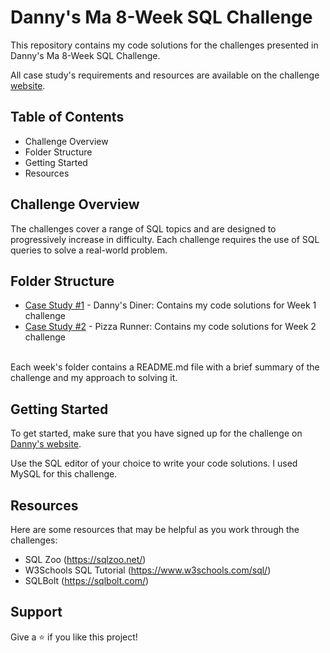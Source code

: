 # Danny's Ma 8-Week SQL Challenge

This repository contains my code solutions for the challenges presented in Danny's Ma 8-Week SQL Challenge.

All case study's requirements and resources are available on the challenge [website](https://8weeksqlchallenge.com/).

## Table of Contents
- Challenge Overview
- Folder Structure
- Getting Started
- Resources


## Challenge Overview
The challenges cover a range of SQL topics and are designed to progressively increase in difficulty. Each challenge requires the use of SQL queries to solve a real-world problem.

## Folder Structure
- [Case Study #1](https://github.com/aditya345-coder/8-Week-SQL-Challenge_/tree/main/Case%20Study%20%231%20-%20Danny's%20Diner) - Danny's Diner: Contains my code solutions for Week 1 challenge
- [Case Study #2](https://github.com/aditya345-coder/8-Week-SQL-Challenge_/tree/main/Case%20Study%20%232%20-%20Pizza%20Runner) - Pizza Runner: Contains my code solutions for Week 2 challenge
<br>
Each week's folder contains a README.md file with a brief summary of the challenge and my approach to solving it.

## Getting Started
To get started, make sure that you have signed up for the challenge on [Danny's website](https://8weeksqlchallenge.com/).

Use the SQL editor of your choice to write your code solutions. I used MySQL for this challenge.

## Resources
Here are some resources that may be helpful as you work through the challenges:

- SQL Zoo (https://sqlzoo.net/)
- W3Schools SQL Tutorial (https://www.w3schools.com/sql/)
- SQLBolt (https://sqlbolt.com/)

## Support
Give a ⭐️ if you like this project!
